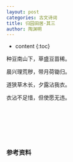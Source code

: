 ```yaml
---
layout: post
categories: 古文诗词
title: 归园田居·其三
author: 陶渊明
---
```

* content
{:toc}


种豆南山下，草盛豆苗稀。

晨兴理荒秽，带月荷锄归。

道狭草木长，夕露沾我衣。

衣沾不足惜，但使愿无违。 

<br/><br/><br/><br/><br/>
### 参考资料
